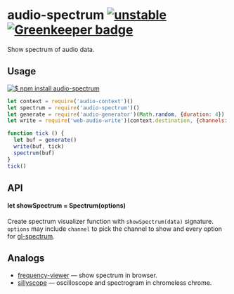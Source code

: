 # audio-spectrum [![unstable](https://img.shields.io/badge/stability-unstable-green.svg)](http://github.com/badges/stability-badges) [![Greenkeeper badge](https://badges.greenkeeper.io/audiojs/audio.svg)](https://greenkeeper.io/)

Show spectrum of audio data.

## Usage

[![$ npm install audio-spectrum](http://nodei.co/npm/audio-spectrum.png?mini=true)](http://npmjs.org/package/audio-spectrum)


```js
let context = require('audio-context')()
let spectrum = require('audio-spectrum')()
let generate = require('audio-generator')(Math.random, {duration: 4})
let write = require('web-audio-write')(context.destination, {channels: 1})

function tick () {
  let buf = generate()
  write(buf, tick)
  spectrum(buf)
}
tick()
```

## API

#### let showSpectrum = Spectrum(options)

Create spectrum visualizer function with `showSpectrum(data)` signature. `options` may include `channel` to pick the channel to show and every option for [gl-spectrum](https://github.com/audio-lab/gl-spectrum).


## Analogs

* [frequency-viewer](https://www.npmjs.com/package/frequency-viewer) — show spectrum in browser.
* [sillyscope](https://www.npmjs.com/package/sillyscope) — oscilloscope and spectrogram in chromeless chrome.

